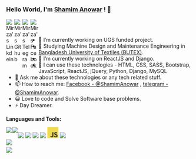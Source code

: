 ### Hello World, I'm <a href="https://iamirzashowvik.github.io/portfolio/">Shamim Anowar</a> ! 👋


<!-- <a href="https://twitter.com/Mirza09206465">
  <img align="left" alt="Mirza's Twitter" width="22px" src="https://cdn.jsdelivr.net/npm/simple-icons@v3/icons/twitter.svg" />
</a> -->
<a href="https://www.linkedin.com/in/shamim-anowar-junior-developer/">
  <img align="left" alt="Mirza's Linkdein" width="22px" src="https://cdn.jsdelivr.net/npm/simple-icons@v3/icons/linkedin.svg" style="background-color: white" />
</a>
<a href="https://github.com/Shamimanowar">
  <img align="left" alt="Mirza's Github" width="22px" src="https://cdn.jsdelivr.net/npm/simple-icons@v3/icons/github.svg" style="background-color: white"  />
</a>
<a href="https://t.me/shamim_anowar">
  <img align="left" alt="Mirza's Telegram" width="22px" src="https://cdn.jsdelivr.net/npm/simple-icons@v3/icons/telegram.svg" style="background-color: white"  />
</a>
<a href="https://www.facebook.com/shamim.anowar.junior.developer/">
  <img align="left" alt="Mirza's Facebook" width="22px" src="https://cdn.jsdelivr.net/npm/simple-icons@v3/icons/facebook.svg" style="background-color: white"  />
</a>


<br/>
<br/>


- 🔭 I’m currently working on UGS funded project.
- 🏫 Studying Machine Design and Maintenance Engineering in  [Bangladesh University of Textiles (BUTEX)](https://www.butex.edu.bd/).
- 🌱 I’m currently working on ReactJS and Django.
- 🌱 I can use these technologies - HTML, CSS, SASS, Bootstrap, JavaScript, ReactJS, jQuery, Python, Django, MySQL
- 💬 Ask me about these technologies or any tech related stuff.
- 📫 How to reach me: [Facebook - @ShamimAnowar](https://www.facebook.com/shamim.anowar.junior.developer/) , [telegram - @ShamimAnowar](https://t.me/shamim_anowar).
- 😀 Love to code and Solve Software base problems.
- ⚡ Day Dreamer.
  
**Languages and Tools:**  
<div style="padding-y: 5px">
<code><img height="30" style="float:left" src="https://static.djangoproject.com/img/logos/django-logo-negative.png"></code>
<code><img height="30" style="float:left" src="https://cdn.iconscout.com/icon/free/png-256/react-1-282599.png"></code>
<code><img height="30" src="https://encrypted-tbn0.gstatic.com/images?q=tbn:ANd9GcQYY9DZvsvu0uiUY1V2gRg8NGbtTBtIJQZ09KIaUzqVF6zaEo6Aa6ktohOCMVSmiCB7CGE&usqp=CAU"></code>
<code><img height="30" src="https://png.pngtree.com/png-vector/20190411/ourlarge/pngtree-css-file-document-icon-png-image_927823.jpg"></code>
<code><img height="30" src="https://encrypted-tbn0.gstatic.com/images?q=tbn:ANd9GcR_HXX3PVXXG4_3nbFx4WXyr3BjkqxW3GEV6pmi5G4Ev0rtiXiVFNvvwiriM8FrzX03F3E&usqp=CAU"></code>
<code><img height="30" src="https://encrypted-tbn0.gstatic.com/images?q=tbn:ANd9GcTHk_xHqunYwLK4duIHnKiLb7LO2GW96BGkNkmT9fNKc8WM-fn95gp3HW42MSnI95LUj0E&usqp=CAU"></code>
<code><img height="30" src="https://raw.githubusercontent.com/github/explore/80688e429a7d4ef2fca1e82350fe8e3517d3494d/topics/javascript/javascript.png"></code>
<code><img height="30" src="https://upload.wikimedia.org/wikipedia/commons/thumb/f/f8/Python_logo_and_wordmark.svg/1200px-Python_logo_and_wordmark.svg.png"></code>
</div>
<!-- it is the original format for icon -->
<!-- <code><img height="30" src="https://raw.githubusercontent.com/github/explore/80688e429a7d4ef2fca1e82350fe8e3517d3494d/topics/nodejs/nodejs.png"></code>     -->

<!-- 
⚡ My App (MEDX) Became Top 1 in Top Free Education Google Play Store.<br/><br/>
<a href="https://play.google.com/store/apps/details?id=com.medX.bidyasagormedX">Check This App</a><br/>
<img height="300" width="300" src="https://i.pinimg.com/originals/42/58/c8/4258c86b678ec3aae3c8b44e73e0709d.jpg"><br/> -->
<img src="https://github-readme-stats.vercel.app/api?username=Shamimanowar&&show_icons=true&title_color=ffffff&icon_color=bb2acf&text_color=daf7dc&bg_color=191919">
<br/>
<a href="https://github.com/iampawan">
  <img align="center" src="https://github-readme-stats.vercel.app/api/top-langs/?username=Shamimanowar&theme=dark&hide_langs_below=1" />
</a>

